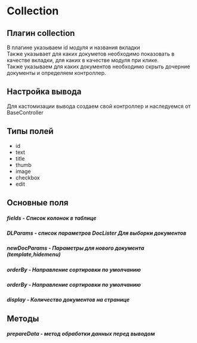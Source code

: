 # Collection

## Плагин collection
В плагине указываем id модуля и названия вкладки  
Также указывает для каких докуметов необходимо показовать в качестве вкладки, для каких в качестве модуля при клике.   
Также указываем для каких документов необходимо скрыть дочерние документы и определяем контроллер.
## Настройка вывода
Для кастомизации вывода создаем свой контроллер и наследуемся от BaseController

## Типы полей
* id
* text
* title
* thumb
* image
* checkbox
* edit

## Основные поля

##### fields - Список колонок в таблице
##### DLParams - список параметров DocLister Для выборки документов
##### newDocParams - Параметры для нового документа (template,hidemenu)
##### orderBy - Направление сортировки по умолчанию
##### orderBy - Направление сортировки по умолчанию
##### display - Количество документов на странице

## Методы

##### prepareData - метод обработки данных перед выводом
